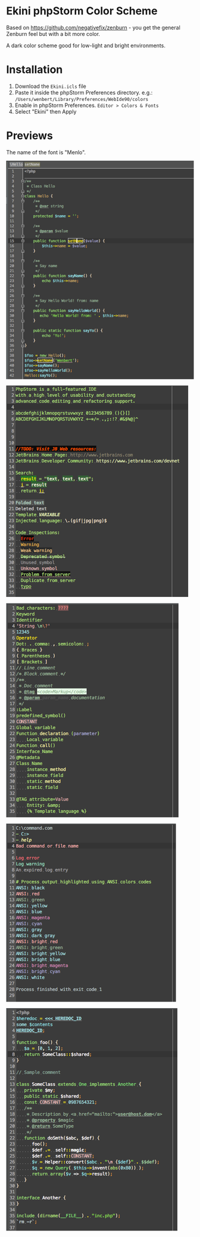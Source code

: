 # Ekini phpStorm Color Scheme
Based on https://github.com/negativefix/zenburn - you get the general Zenburn feel but with a bit more color. 

A dark color scheme good for low-light and bright environments.

# Installation
1. Download the `Ekini.icls` file
2. Paste it inside the phpStorm Preferences directory. e.g.: `/Users/wenbert/Library/Preferences/WebIde90/colors`
3. Enable in phpStorm Preferences. `Editor > Colors & Fonts` 
4. Select "Ekini" then Apply

# Previews
The name of the font is "Menlo".

![Ekini Screenshot 0](https://raw.githubusercontent.com/wenbert/ekini-phpstorm/master/screenshot_00.png?1)

![Ekini Screenshot 1](https://raw.githubusercontent.com/wenbert/ekini-phpstorm/master/screenshot_01.png?1)

![Ekini Screenshot 2](https://raw.githubusercontent.com/wenbert/ekini-phpstorm/master/screenshot_02.png?1)

![Ekini Screenshot 3](https://raw.githubusercontent.com/wenbert/ekini-phpstorm/master/screenshot_03.png?1)

![Ekini Screenshot 4](https://raw.githubusercontent.com/wenbert/ekini-phpstorm/master/screenshot_04.png?1)



